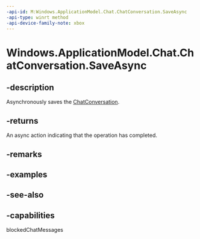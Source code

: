 ```yaml
---
-api-id: M:Windows.ApplicationModel.Chat.ChatConversation.SaveAsync
-api-type: winrt method
-api-device-family-note: xbox
---
```


<!-- Method syntax
public Windows.Foundation.IAsyncAction SaveAsync()
-->

# Windows.ApplicationModel.Chat.ChatConversation.SaveAsync

## -description
Asynchronously saves the [ChatConversation](chatconversation.md).

## -returns
An async action indicating that the operation has completed.

## -remarks

## -examples

## -see-also


## -capabilities
blockedChatMessages